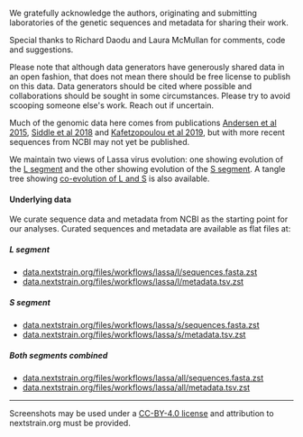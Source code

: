 We gratefully acknowledge the authors, originating and submitting laboratories of the genetic sequences and metadata for sharing their work.

Special thanks to Richard Daodu and Laura McMullan for comments, code and suggestions.

Please note that although data generators have generously shared data in an open fashion, that does not mean there should be free license to publish on this data. Data generators should be cited where possible and collaborations should be sought in some circumstances. Please try to avoid scooping someone else's work. Reach out if uncertain.

Much of the genomic data here comes from publications [Andersen et al 2015](https://doi.org/10.1016/j.cell.2015.07.020), [Siddle et al 2018](https://doi.org/10.1056/NEJMoa1804498
) and [Kafetzopoulou et al 2019](https://doi.org/10.1126/science.aau9343), but with more recent sequences from NCBI may not yet be published.

We maintain two views of Lassa virus evolution: one showing evolution of the [L segment](https://nextstrain.org/lassa/l) and the other showing evolution of the [S segment](https://nextstrain.org/lassa/s). A tangle tree showing [co-evolution of L and S](https://nextstrain.org/lassa/l:lassa/s) is also available.

#### Underlying data

We curate sequence data and metadata from NCBI as the starting point for our analyses. Curated sequences and metadata are available as flat files at:

##### L segment
* [data.nextstrain.org/files/workflows/lassa/l/sequences.fasta.zst](https://data.nextstrain.org/files/workflows/lassa/l/sequences.fasta.zst)
* [data.nextstrain.org/files/workflows/lassa/l/metadata.tsv.zst](https://data.nextstrain.org/files/workflows/lassa/l/metadata.tsv.zst)

##### S segment
* [data.nextstrain.org/files/workflows/lassa/s/sequences.fasta.zst](https://data.nextstrain.org/files/workflows/lassa/s/sequences.fasta.zst)
* [data.nextstrain.org/files/workflows/lassa/s/metadata.tsv.zst](https://data.nextstrain.org/files/workflows/lassa/s/metadata.tsv.zst)

##### Both segments combined
* [data.nextstrain.org/files/workflows/lassa/all/sequences.fasta.zst](https://data.nextstrain.org/files/workflows/lassa/all/sequences.fasta.zst)
* [data.nextstrain.org/files/workflows/lassa/all/metadata.tsv.zst](https://data.nextstrain.org/files/workflows/lassa/all/metadata.tsv.zst)

---

Screenshots may be used under a [CC-BY-4.0 license](https://creativecommons.org/licenses/by/4.0/) and attribution to nextstrain.org must be provided.
